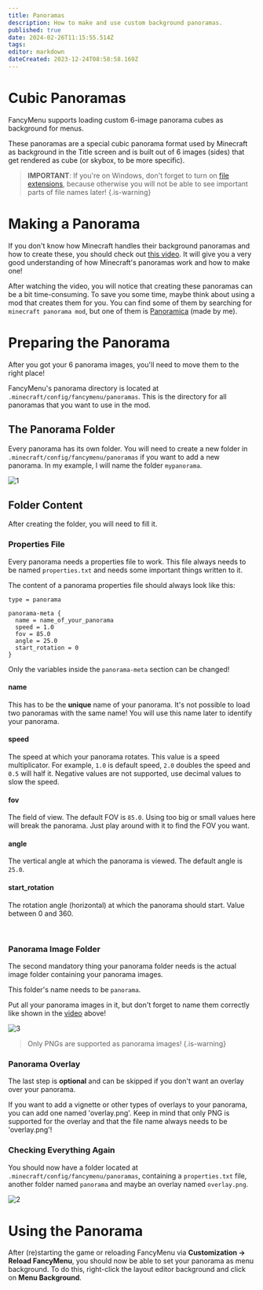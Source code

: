 ```yaml
---
title: Panoramas
description: How to make and use custom background panoramas.
published: true
date: 2024-02-26T11:15:55.514Z
tags: 
editor: markdown
dateCreated: 2023-12-24T08:58:58.169Z
---
```


# Cubic Panoramas

FancyMenu supports loading custom 6-image panorama cubes as background for menus.

These panoramas are a special cubic panorama format used by Minecraft as background in the Title screen and is built out of 6 images (sides) that get rendered as cube (or skybox, to be more specific).

> **IMPORTANT**: If you're on Windows, don't forget to turn on [file extensions](https://cdn.discordapp.com/attachments/795308330746511390/801561308012347482/unknown.png), because otherwise you will not be able to see important parts of file names later!
{.is-warning}

# Making a Panorama

If you don't know how Minecraft handles their background panoramas and how to create these, you should check out [this video](https://www.youtube.com/watch?v=F7jMd3zsjZQ&t).
It will give you a very good understanding of how Minecraft's panoramas work and how to make one!

After watching the video, you will notice that creating these panoramas can be a bit time-consuming.
To save you some time, maybe think about using a mod that creates them for you.
You can find some of them by searching for `minecraft panorama mod`, but one of them is [Panoramica](https://www.curseforge.com/minecraft/mc-mods/panoramica) (made by me).

# Preparing the Panorama

After you got your 6 panorama images, you'll need to move them to the right place!

FancyMenu's panorama directory is located at `.minecraft/config/fancymenu/panoramas`.
This is the directory for all panoramas that you want to use in the mod.

## The Panorama Folder

Every panorama has its own folder.
You will need to create a new folder in `.minecraft/config/fancymenu/panoramas` if you want to add a new panorama.
In my example, I will name the folder `mypanorama`.

![1](https://user-images.githubusercontent.com/35544624/100791916-2802d380-341a-11eb-8e32-f9913e93a38c.png)

## Folder Content

After creating the folder, you will need to fill it.

### Properties File
Every panorama needs a properties file to work.
This file always needs to be named `properties.txt` and needs some important things written to it.

The content of a panorama properties file should always look like this:
```
type = panorama

panorama-meta {
  name = name_of_your_panorama
  speed = 1.0
  fov = 85.0
  angle = 25.0
  start_rotation = 0
}
```
Only the variables inside the `panorama-meta` section can be changed!

#### name
This has to be the **unique** name of your panorama.
It's not possible to load two panoramas with the same name!
You will use this name later to identify your panorama.

#### speed
The speed at which your panorama rotates.
This value is a speed multiplicator. For example, `1.0` is default speed, `2.0` doubles the speed and `0.5` will half it.
Negative values are not supported, use decimal values to slow the speed.

#### fov
The field of view.
The default FOV is `85.0`.
Using too big or small values here will break the panorama. Just play around with it to find the FOV you want.

#### angle
The vertical angle at which the panorama is viewed.
The default angle is `25.0`.

#### start_rotation
The rotation angle (horizontal) at which the panorama should start. Value between 0 and 360.

<br>

### Panorama Image Folder

The second mandatory thing your panorama folder needs is the actual image folder containing your panorama images.

This folder's name needs to be `panorama`.

Put all your panorama images in it, but don't forget to name them correctly like shown in the [video](https://www.youtube.com/watch?v=F7jMd3zsjZQ&t) above!

![3](https://user-images.githubusercontent.com/35544624/100791922-29340080-341a-11eb-8174-874a180d0485.png)

> Only PNGs are supported as panorama images!
{.is-warning}

### Panorama Overlay

The last step is **optional** and can be skipped if you don't want an overlay over your panorama.

If you want to add a vignette or other types of overlays to your panorama, you can add one named 'overlay.png'.
Keep in mind that only PNG is supported for the overlay and that the file name always needs to be 'overlay.png'!

### Checking Everything Again

You should now have a folder located at `.minecraft/config/fancymenu/panoramas`, containing a `properties.txt` file, another folder named `panorama` and maybe an overlay named `overlay.png`.

![2](https://user-images.githubusercontent.com/35544624/100791920-29340080-341a-11eb-8e26-98a7fd2ad7eb.png)

# Using the Panorama

After (re)starting the game or reloading FancyMenu via **Customization -> Reload FancyMenu**, you should now be able to set your panorama as menu background. To do this, right-click the layout editor background and click on **Menu Background**.